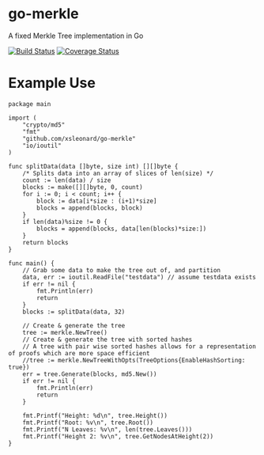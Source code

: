 go-merkle
=========

A fixed Merkle Tree implementation in Go

[![Build Status](https://drone.io/github.com/xsleonard/go-merkle/status.png)](https://drone.io/github.com/xsleonard/go-merkle/latest)
[![Coverage Status](https://coveralls.io/repos/xsleonard/go-merkle/badge.png?branch=master)](https://coveralls.io/r/xsleonard/go-merkle?branch=master)

Example Use
===========

```
package main

import (
    "crypto/md5"
    "fmt"
    "github.com/xsleonard/go-merkle"
    "io/ioutil"
)

func splitData(data []byte, size int) [][]byte {
    /* Splits data into an array of slices of len(size) */
    count := len(data) / size
    blocks := make([][]byte, 0, count)
    for i := 0; i < count; i++ {
        block := data[i*size : (i+1)*size]
        blocks = append(blocks, block)
    }
    if len(data)%size != 0 {
        blocks = append(blocks, data[len(blocks)*size:])
    }
    return blocks
}

func main() {
    // Grab some data to make the tree out of, and partition
    data, err := ioutil.ReadFile("testdata") // assume testdata exists
    if err != nil {
        fmt.Println(err)
        return
    }
    blocks := splitData(data, 32)

    // Create & generate the tree
    tree := merkle.NewTree()
    // Create & generate the tree with sorted hashes
    // A tree with pair wise sorted hashes allows for a representation of proofs which are more space efficient
    //tree := merkle.NewTreeWithOpts(TreeOptions{EnableHashSorting: true})
    err = tree.Generate(blocks, md5.New())
    if err != nil {
        fmt.Println(err)
        return
    }

    fmt.Printf("Height: %d\n", tree.Height())
    fmt.Printf("Root: %v\n", tree.Root())
    fmt.Printf("N Leaves: %v\n", len(tree.Leaves()))
    fmt.Printf("Height 2: %v\n", tree.GetNodesAtHeight(2))
}

```
